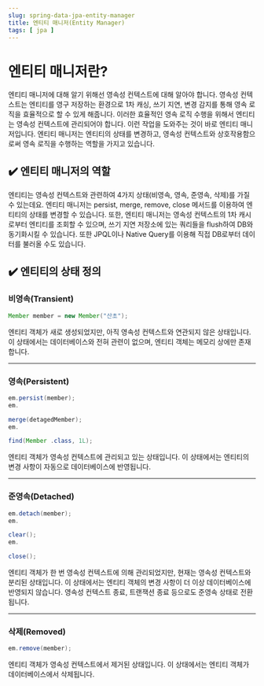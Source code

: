 ```yaml
---
slug: spring-data-jpa-entity-manager
title: 엔티티 매니저(Entity Manager)
tags: [ jpa ]
---
```


# 엔티티 매니저란?
엔티티 매니저에 대해 알기 위해선 영속성 컨텍스트에 대해 알아야 합니다.
영속성 컨텍스트는 엔티티를 영구 저장하는 환경으로 1차 캐싱, 쓰기 지연, 변경 감지를 통해 영속 로직을 효율적으로 할 수 있게 해줍니다.
이러한 효율적인 영속 로직 수행을 위해서 엔티티는 영속성 컨텍스트에 관리되어야 합니다. 이런 작업을 도와주는 것이 바로 엔티티 매니저입니다.
엔티티 매니저는 엔티티의 상태를 변경하고, 영속성 컨텍스트와 상호작용함으로써 영속 로직을 수행하는 역할을 가지고 있습니다.

## ✔️ 엔티티 매니저의 역할
엔티티는 영속성 컨텍스트와 관련하여 4가지 상태(비영속, 영속, 준영속, 삭제)를 가질 수 있는데요.
엔티티 매니저는 persist, merge, remove, close 메서드를 이용하여 엔티티의 상태를 변경할 수 있습니다.
또한, 엔티티 매니저는 영속성 컨텍스트의 1차 캐시로부터 엔티티를 조회할 수 있으며, 쓰기 지연 저장소에 있는 쿼리들을 flush하여 DB와 동기화시킬 수 있습니다.
또한 JPQL이나 Native Query를 이용해 직접 DB로부터 데이터를 불러올 수도 있습니다.

## ✔️ 엔티티의 상태 정의

### 비영속(Transient)
```java
Member member = new Member("산초");
```
엔티티 객체가 새로 생성되었지만, 아직 영속성 컨텍스트와 연관되지 않은 상태입니다. 이 상태에서는 데이터베이스와 전혀 관련이 없으며, 엔티티 객체는 메모리 상에만 존재합니다.

---

### 영속(Persistent)
```java
em.persist(member);
em.

merge(detagedMember);
em.

find(Member .class, 1L);
```
엔티티 객체가 영속성 컨텍스트에 관리되고 있는 상태입니다. 이 상태에서는 엔티티의 변경 사항이 자동으로 데이터베이스에 반영됩니다.

---

### 준영속(Detached)
```java
em.detach(member);
em.

clear();
em.

close();
```
엔티티 객체가 한 번 영속성 컨텍스트에 의해 관리되었지만, 현재는 영속성 컨텍스트와 분리된 상태입니다. 이 상태에서는 엔티티 객체의 변경 사항이 더 이상 데이터베이스에 반영되지
않습니다. 영속성 컨텍스트 종료, 트랜잭션 종료 등으로도 준영속 상태로 전환됩니다.

---

### 삭제(Removed)
```java
em.remove(member);
```
엔티티 객체가 영속성 컨텍스트에서 제거된 상태입니다. 이 상태에서는 엔티티 객체가 데이터베이스에서 삭제됩니다.